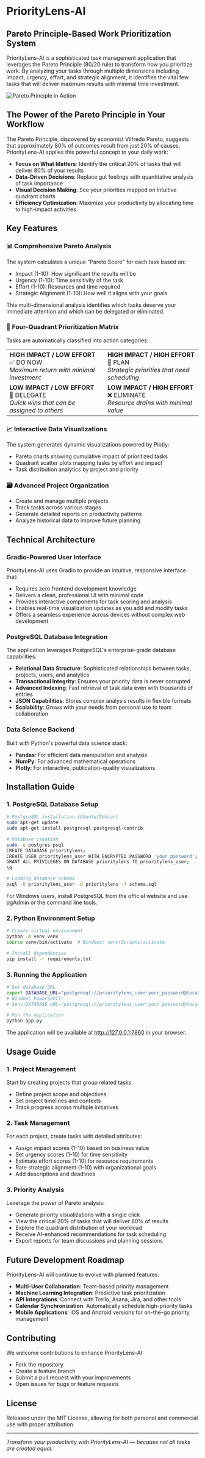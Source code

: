 # PriorityLens-AI

## Pareto Principle-Based Work Prioritization System

PriorityLens-AI is a sophisticated task management application that leverages the Pareto Principle (80/20 rule) to transform how you prioritize work. By analyzing your tasks through multiple dimensions including impact, urgency, effort, and strategic alignment, it identifies the vital few tasks that will deliver maximum results with minimal time investment.

![Pareto Principle in Action](https://via.placeholder.com/800x400?text=Pareto+Principle+Visualization)

## The Power of the Pareto Principle in Your Workflow

The Pareto Principle, discovered by economist Vilfredo Pareto, suggests that approximately 80% of outcomes result from just 20% of causes. PriorityLens-AI applies this powerful concept to your daily work:

- **Focus on What Matters**: Identify the critical 20% of tasks that will deliver 80% of your results
- **Data-Driven Decisions**: Replace gut feelings with quantitative analysis of task importance
- **Visual Decision Making**: See your priorities mapped on intuitive quadrant charts
- **Efficiency Optimization**: Maximize your productivity by allocating time to high-impact activities

## Key Features

### 📊 Comprehensive Pareto Analysis

The system calculates a unique "Pareto Score" for each task based on:
- Impact (1-10): How significant the results will be
- Urgency (1-10): Time sensitivity of the task
- Effort (1-10): Resources and time required
- Strategic Alignment (1-10): How well it aligns with your goals

This multi-dimensional analysis identifies which tasks deserve your immediate attention and which can be delegated or eliminated.

### 🧩 Four-Quadrant Prioritization Matrix

Tasks are automatically classified into action categories:

| | |
|---|---|
| **HIGH IMPACT / LOW EFFORT**<br>✅ DO NOW<br>*Maximum return with minimal investment* | **HIGH IMPACT / HIGH EFFORT**<br>📅 PLAN<br>*Strategic priorities that need scheduling* |
| **LOW IMPACT / LOW EFFORT**<br>👥 DELEGATE<br>*Quick wins that can be assigned to others* | **LOW IMPACT / HIGH EFFORT**<br>❌ ELIMINATE<br>*Resource drains with minimal value* |

### 📈 Interactive Data Visualizations

The system generates dynamic visualizations powered by Plotly:
- Pareto charts showing cumulative impact of prioritized tasks
- Quadrant scatter plots mapping tasks by effort and impact
- Task distribution analytics by project and priority

### 🗃️ Advanced Project Organization

- Create and manage multiple projects
- Track tasks across various stages
- Generate detailed reports on productivity patterns
- Analyze historical data to improve future planning

## Technical Architecture

### Gradio-Powered User Interface

PriorityLens-AI uses Gradio to provide an intuitive, responsive interface that:
- Requires zero frontend development knowledge
- Delivers a clean, professional UI with minimal code
- Provides interactive components for task scoring and analysis
- Enables real-time visualization updates as you add and modify tasks
- Offers a seamless experience across devices without complex web development

### PostgreSQL Database Integration

The application leverages PostgreSQL's enterprise-grade database capabilities:

- **Relational Data Structure**: Sophisticated relationships between tasks, projects, users, and analytics
- **Transactional Integrity**: Ensures your priority data is never corrupted
- **Advanced Indexing**: Fast retrieval of task data even with thousands of entries
- **JSON Capabilities**: Stores complex analysis results in flexible formats
- **Scalability**: Grows with your needs from personal use to team collaboration

### Data Science Backend

Built with Python's powerful data science stack:
- **Pandas**: For efficient data manipulation and analysis
- **NumPy**: For advanced mathematical operations
- **Plotly**: For interactive, publication-quality visualizations

## Installation Guide

### 1. PostgreSQL Database Setup

```bash
# PostgreSQL installation (Ubuntu/Debian)
sudo apt-get update
sudo apt-get install postgresql postgresql-contrib

# Database creation
sudo -u postgres psql
CREATE DATABASE prioritylens;
CREATE USER prioritylens_user WITH ENCRYPTED PASSWORD 'your_password';
GRANT ALL PRIVILEGES ON DATABASE prioritylens TO prioritylens_user;
\q

# Loading database schema
psql -U prioritylens_user -d prioritylens -f schema.sql
```

For Windows users, install PostgreSQL from the official website and use pgAdmin or the command line tools.

### 2. Python Environment Setup

```bash
# Create virtual environment
python -m venv venv
source venv/bin/activate  # Windows: venv\Scripts\activate

# Install dependencies
pip install -r requirements.txt
```

### 3. Running the Application

```bash
# Set database URL
export DATABASE_URL="postgresql://prioritylens_user:your_password@localhost:5432/prioritylens"
# Windows PowerShell:
# $env:DATABASE_URL="postgresql://prioritylens_user:your_password@localhost:5432/prioritylens"

# Run the application
python app.py
```

The application will be available at http://127.0.0.1:7860 in your browser.

## Usage Guide

### 1. Project Management

Start by creating projects that group related tasks:
- Define project scope and objectives
- Set project timelines and contexts
- Track progress across multiple initiatives

### 2. Task Management

For each project, create tasks with detailed attributes:
- Assign impact scores (1-10) based on business value
- Set urgency scores (1-10) for time sensitivity
- Estimate effort scores (1-10) for resource requirements
- Rate strategic alignment (1-10) with organizational goals
- Add descriptions and deadlines

### 3. Priority Analysis

Leverage the power of Pareto analysis:
- Generate priority visualizations with a single click
- View the critical 20% of tasks that will deliver 80% of results
- Explore the quadrant distribution of your workload
- Receive AI-enhanced recommendations for task scheduling
- Export reports for team discussions and planning sessions

## Future Development Roadmap

PriorityLens-AI will continue to evolve with planned features:

- **Multi-User Collaboration**: Team-based priority management
- **Machine Learning Integration**: Predictive task prioritization
- **API Integrations**: Connect with Trello, Asana, Jira, and other tools
- **Calendar Synchronization**: Automatically schedule high-priority tasks
- **Mobile Applications**: iOS and Android versions for on-the-go priority management

## Contributing

We welcome contributions to enhance PriorityLens-AI:
- Fork the repository
- Create a feature branch
- Submit a pull request with your improvements
- Open issues for bugs or feature requests

## License

Released under the MIT License, allowing for both personal and commercial use with proper attribution.

---

*Transform your productivity with PriorityLens-AI — because not all tasks are created equal.*
